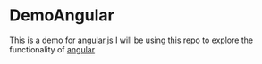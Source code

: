 # DemoAngular

This is a demo for [angular.js](http://angularjs.org/)
I will be using this repo to explore the functionality of [angular](http://angularjs.org/)